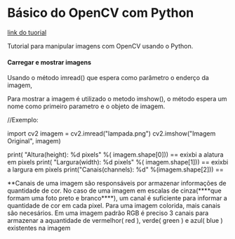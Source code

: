 <h1>Básico do OpenCV com Python</h1>
<a href="http://www.galirows.com.br/meublog/blog/basico-opencv-python-mostrar-imagem/">link do tuorial</a>
<p>Tutorial para manipular imagens com OpenCV usando o Python. </p>

<h4>Carregar e mostrar imagens</h4>
<p>Usando o método imread() que espera como parâmetro o enderço da imagem, </p>
<p>Para mostrar a imagem é utilizado o metodo imshow(), o método espera um nome como primeiro parametro e o objeto de imagem.</p>

//Exemplo:

import cv2
imagem = cv2.imread("lampada.png")
cv2.imshow("Imagem Original", imagem)

print( "Altura(height): %d pixels" %( imagem.shape[0])) == exixbi a alatura em pixels
print( "Largura(width): %d pixels" %( imagem.shape[1])) == exixbi a largura em pixels
print("Canais(channels): %d" %(imagem.shape[2])) == 

<p>**Canais de uma imagem são responsáveis por armazenar informações de quantidade de cor. No caso de uma imagem
em escalas de cinza(****que formam uma foto preto e branco****), um canal é suficiente para informar a quantidade de cor em cada pixel. Para uma imagem colorida, mais canais são necesários. Em uma imagem padrão RGB é preciso 3 canais para armazenar a aquantidade de vermelhor( red ), verde( green ) e azul( blue ) existentes na imagem</p>
 